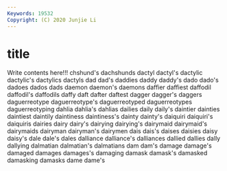 ```yaml
---
Keywords: 19532
Copyright: (C) 2020 Junjie Li
---
```


# title

Write contents here!!!
chshund's 
dachshunds 
dactyl
dactyl's 
dactylic 
dactylic's 
dactylics 
dactyls 
dad 
dad's 
daddies 
daddy 
daddy's
dado 
dado's 
dadoes 
dados 
dads 
daemon 
daemon's 
daemons 
daffier 
daffiest
daffodil 
daffodil's 
daffodils 
daffy 
daft 
dafter 
daftest 
dagger 
dagger's 
daggers
daguerreotype 
daguerreotype's 
daguerreotyped 
daguerreotypes 
daguerreotyping 
dahlia 
dahlia's 
dahlias 
dailies 
daily
daily's 
daintier 
dainties 
daintiest 
daintily 
daintiness 
daintiness's 
dainty 
dainty's 
daiquiri
daiquiri's 
daiquiris 
dairies 
dairy 
dairy's 
dairying 
dairying's 
dairymaid 
dairymaid's 
dairymaids
dairyman 
dairyman's 
dairymen 
dais 
dais's 
daises 
daisies 
daisy 
daisy's 
dale
dale's 
dales 
dalliance 
dalliance's 
dalliances 
dallied 
dallies 
dally 
dallying 
dalmatian
dalmatian's 
dalmatians 
dam 
dam's 
damage 
damage's 
damaged 
damages 
damages's 
damaging
damask 
damask's 
damasked 
damasking 
damasks 
dame 
dame's 
